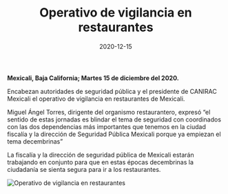 ﻿---
layout: blog
title:  "Operativo de vigilancia en restaurantes"
date:   2020-12-15
categories: mexicali
permalink: /:categories/:title:output_ext
image: /img/cnr/2020-12-15-operativo-de-vigilancia.jpeg
alt: "Operativo de vigilancia en restaurantes"
autor: 
---
 
**Mexicali, Baja California; Martes 15 de diciembre del 2020.**


Encabezan autoridades de seguridad pública y el presidente de CANIRAC Mexicali el operativo de vigilancia en restaurantes de Mexicali. 


Miguel Ángel Torres, dirigente del organismo restaurantero, expresó “el sentido de estas jornadas es blindar el tema de seguridad con coordinados con las dos dependencias más importantes que tenemos en la ciudad fiscalía y la dirección de Seguridad Pública Mexicali porque ya empiezan el tema decembrinas”


La fiscalía y la dirección de seguridad pública de Mexicali estarán trabajando en conjunto para que en estas épocas decembrinas la ciudadanía se sienta segura para ir a los restaurantes.

<div id="carouselExampleSlidesOnly" class="carousel slide" data-ride="carousel">
  <div class="carousel-inner">
    <div class="carousel-item active">
       <img class="d-block w-100" src="/img/cnr/2020-12-15-operativo-de-vigilancia.jpeg" loading="lazy"  alt="Operativo de vigilancia en restaurantes">
    </div>
  </div>
</div>